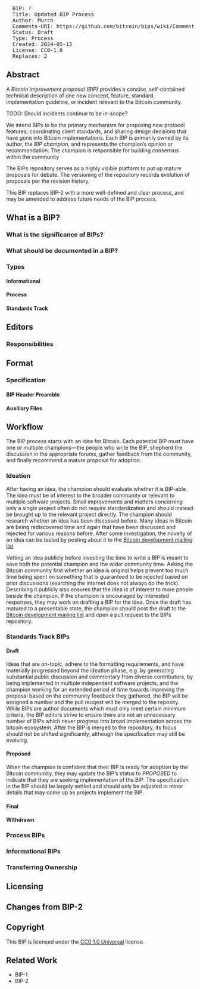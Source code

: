 <pre>
  BIP: ?
  Title: Updated BIP Process
  Author: Murch <murch@murch.one>
  Comments-URI: https://github.com/bitcoin/bips/wiki/Comments:BIP-Updated-BIP-Process
  Status: Draft
  Type: Process
  Created: 2024-05-13
  License: CC0-1.0
  Replaces: 2
</pre>

## Abstract

A _Bitcoin improvement proposal (BIP)_ provides a concise, self-contained technical description of one new concept,
feature, standard, implementation guideline, or incident relevant to the Bitcoin community.

TODO: Should incidents continue to be in-scope?

We intend BIPs to be the primary mechanism for proposing new protocol features, coordinating client standards, and
sharing design decisions that have gone into Bitcoin implementations. Each BIP is primarily owned by its author, the
_BIP champion_, and represents the champion’s opinion or recommendation. The champion is responsible for building
consensus within the community

The BIPs repository serves as a highly visible platform to put up mature proposals for debate. The versioning of the
repository records evolution of proposals per the revision history.

This BIP replaces BIP-2 with a more well-defined and clear process, and may be amended to address future needs of the
BIP process.

## What is a BIP?
### What is the significance of BIPs?
### What should be documented in a BIP?
### Types
#### Informational
#### Process
#### Standards Track

## Editors
### Responsibilities

## Format
### Specification
#### BIP Header Preamble
#### Auxiliary Files

## Workflow

The BIP process starts with an idea for Bitcoin. Each potential BIP must have one or multiple champions—the people
who write the BIP, shepherd the discussion in the appropriate forums, gather feedback from the community, and finally
recommend a mature proposal for adoption.

### Ideation

After having an idea, the champion should evaluate whether it is BIP-able. The idea must be of interest to the broader
community or relevant to multiple software projects. Small improvements and matters concerning only a single project
often do not require standardization and should instead be brought up to the relevant project directly. The champion
should research whether an idea has been discussed before. Many ideas in Bitcoin are being rediscovered time and again
that have been discussed and rejected for various reasons before. After some investigation, the novelty of an idea can
be tested by posting about it to the [Bitcoin development mailing list](https://groups.google.com/g/bitcoindev).

Vetting an idea publicly before investing the time to write a BIP is meant to save both the potential champion and the
wider community time. Asking the Bitcoin community first whether an idea is original helps prevent too much time being
spent on something that is guaranteed to be rejected based on prior discussions (searching the internet does not always
do the trick).
Describing it publicly also ensures that the idea is of interest to more people beside the champion. If the champion is
encouraged by interested responses, they may work on drafting a BIP for the idea. Once the draft has matured to a
presentable state, the champion should post the draft to the [Bitcoin development mailing
list](https://groups.google.com/g/bitcoindev) and open a pull request to the BIPs repository.

### Standards Track BIPs

#### Draft

Ideas that are on-topic, adhere to the formatting requirements, and have materially progressed beyond the ideation
phase, e.g. by generating substantial public discussion and commentary from diverse contributors, by being implemented
in multiple independent software projects, and the champion working for an extended period of time towards improving the
proposal based on the community feedback they gathered, the BIP will be assigned a number and the pull reuqest will be
merged to the reposity. While BIPs are author documents which must only meet certain minimum criteria, the BIP editors
strive to ensure there are not an unnecessary number of BIPs which never progress into broad implementation across the
bitcoin ecosystem. After the BIP is merged to the repository, its focus should not be shifted significantly, although
the specification may still be evolving.

#### Proposed

When the champion is confident that their BIP is ready for adoption by the Bitcoin community, they may update the BIP’s
status to _PROPOSED_ to indicate that they are seeking implementation of the BIP. The specification in the BIP should be
largely settled and should only be adjusted in minor details that may come up as projects implement the BIP.

#### Final

#### Withdrawn

### Process BIPs

### Informational BIPs

### Transferring Ownership

## Licensing

## Changes from BIP-2

## Copyright

This BIP is licensed under the [CC0 1.0 Universal](https://creativecommons.org/publicdomain/zero/1.0/) license.

## Related Work

- BIP-1
- BIP-2
